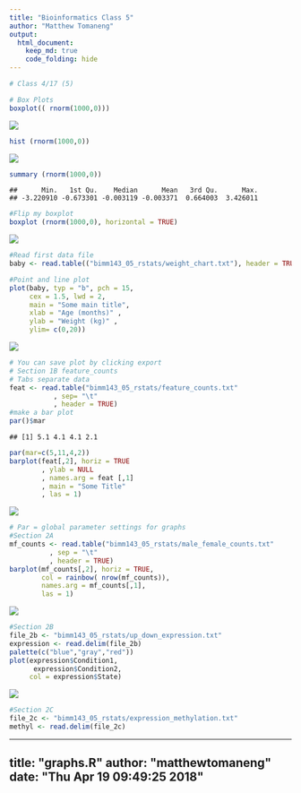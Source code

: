 ```yaml
---
title: "Bioinformatics Class 5"
author: "Matthew Tomaneng"
output:
  html_document:
    keep_md: true
    code_folding: hide
---
```




```r
# Class 4/17 (5)

# Box Plots
boxplot(( rnorm(1000,0)))
```

![](graphs_files/figure-html/unnamed-chunk-1-1.png)<!-- -->

```r
hist (rnorm(1000,0))
```

![](graphs_files/figure-html/unnamed-chunk-1-2.png)<!-- -->

```r
summary (rnorm(1000,0))
```

```
##      Min.   1st Qu.    Median      Mean   3rd Qu.      Max. 
## -3.220910 -0.673301 -0.003119 -0.003371  0.664003  3.426011
```

```r
#Flip my boxplot
boxplot (rnorm(1000,0), horizontal = TRUE)
```

![](graphs_files/figure-html/unnamed-chunk-1-3.png)<!-- -->

```r
#Read first data file
baby <- read.table(("bimm143_05_rstats/weight_chart.txt"), header = TRUE)

#Point and line plot
plot(baby, typ = "b", pch = 15, 
     cex = 1.5, lwd = 2, 
     main = "Some main title", 
     xlab = "Age (months)" , 
     ylab = "Weight (kg)" , 
     ylim= c(0,20))
```

![](graphs_files/figure-html/unnamed-chunk-1-4.png)<!-- -->

```r
# You can save plot by clicking export
# Section 1B feature_counts
# Tabs separate data
feat <- read.table("bimm143_05_rstats/feature_counts.txt"
           , sep= "\t"
           , header = TRUE)
#make a bar plot
par()$mar
```

```
## [1] 5.1 4.1 4.1 2.1
```

```r
par(mar=c(5,11,4,2))
barplot(feat[,2], horiz = TRUE
        , ylab = NULL
        , names.arg = feat [,1]
        , main = "Some Title"
        , las = 1)
```

![](graphs_files/figure-html/unnamed-chunk-1-5.png)<!-- -->

```r
# Par = global parameter settings for graphs
#Section 2A
mf_counts <- read.table("bimm143_05_rstats/male_female_counts.txt"
          , sep = "\t"
          , header = TRUE)
barplot(mf_counts[,2], horiz = TRUE,
        col = rainbow( nrow(mf_counts)),
        names.arg = mf_counts[,1],
        las = 1)
```

![](graphs_files/figure-html/unnamed-chunk-1-6.png)<!-- -->

```r
#Section 2B
file_2b <- "bimm143_05_rstats/up_down_expression.txt"
expression <- read.delim(file_2b)
palette(c("blue","gray","red"))
plot(expression$Condition1,
      expression$Condition2,
     col = expression$State)
```

![](graphs_files/figure-html/unnamed-chunk-1-7.png)<!-- -->

```r
#Section 2C
file_2c <- "bimm143_05_rstats/expression_methylation.txt"
methyl <- read.delim(file_2c)
```


---
title: "graphs.R"
author: "matthewtomaneng"
date: "Thu Apr 19 09:49:25 2018"
---
